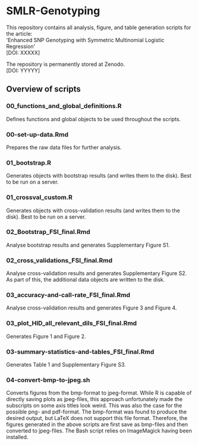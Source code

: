 # SMLR-Genotyping
This repository contains all analysis, figure, and table generation scripts for the article: \
'Enhanced SNP Genotyping with Symmetric Multinomial Logistic Regression' \
[DOI: XXXXX]

The repository is permanently stored at Zenodo. \
[DOI: YYYYY]

## Overview of scripts
### 00_functions_and_global_definitions.R
Defines functions and global objects to be used throughout the scripts.

### 00-set-up-data.Rmd
Prepares the raw data files for further analysis.

### 01_bootstrap.R
Generates objects with bootstrap results (and writes them to the disk).
Best to be run on a server.

### 01_crossval_custom.R
Generates objects with cross-validation results (and writes them to the disk).
Best to be run on a server.

### 02_Bootstrap_FSI_final.Rmd
Analyse bootstrap results and generates Supplementary Figure S1.

### 02_cross_validations_FSI_final.Rmd
Analyse cross-validation results and generates Supplementary Figure S2.
As part of this, the additional data objects are written to the disk.

### 03_accuracy-and-call-rate_FSI_final.Rmd
Analyse cross-validation results and generates Figure 3 and Figure 4.

### 03_plot_HID_all_relevant_dils_FSI_final.Rmd
Generates Figure 1 and Figure 2.

### 03-summary-statistics-and-tables_FSI_final.Rmd
Generates Table 1 and Supplementary Figure S3.

### 04-convert-bmp-to-jpeg.sh
Converts figures from the bmp-format to jpeg-format.
While R is capable of directly saving plots as jpeg-files, this approach unfortunately made the subscripts on some axis titles look weird.
This was also the case for the possible png- and pdf-format.
The bmp-format was found to produce the desired output, but LaTeX does not support this file format.
Therefore, the figures generated in the above scripts are first save as bmp-files and then converted to jpeg-files.
The Bash script relies on ImageMagick having been installed.
